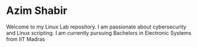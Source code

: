 # Azim Shabir
Welcome to my Linux Lab repository. I am passionate about cybersecurity and Linux scripting.
I am currently pursuing Bachelors in Electronic Systems from IIT Madras
